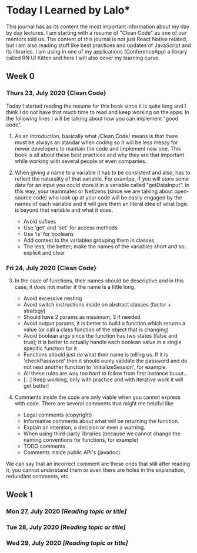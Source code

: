 # Today I Learned by Lalo\*

This journal has as its content the most important information about my day by day lectures. I am starting with a resume of "Clean Code" as one of our mentors told us. The content of this journal is not just React Native related, but I am also reading stuff like best practices and updates of JavaScript and its libraries. I am using in one of my applications (ConferenceApp) a library called RN UI Kitten and here I will also cover my learning curve.

## Week 0

### Thurs 23, July 2020 {Clean Code}

Today I started reading the resume for this book since it is quite long and I think I do not have that much time to read and keep working on the apps.
In the following lines I will be talking about how you can implement "good code".

1. As an introduction, basically what /Clean Code/ means is that there must be always an standar when coding so it will be less messy for newer developers to mantain the code and implement new one. This book is all about these best practices and why they are that important while working with several people or even companies.

2. When giving a name to a variable it has to be consistent and also, has to reflect the naturality of that variable. For examlpe, if you will store some data for an input you could store it in a variable called "getDataInput". In this way, your teammates or Netizens (since we are talking about open-source code) who look up at your code will be easily engaged by the names of each variable and it will give them an literal idea of what logic is beyond that variable and what it does.

   - Avoid sufixes
   - Use 'get' and 'set' for access methods
   - Use 'is' for booleans
   - Add context to the variables grouping them in classes
   - The less, the better; make the names of the variables short and so: explicit and clear

### Fri 24, July 2020 {Clean Code}

3. In the case of functions, their names should be descriptive and in this case, it does not matter if the name is a little long.

   - Avoid excessive nesting
   - Avoid switch instructions inside on abstract classes (factor + strategy)
   - Should have 2 params as maximum, 3 if needed
   - Avoid output params, it is better to build a function which returns a value (or call a class function of the object that is changing)
   - Avoid boolean args since the function has two states (false and true); it is better to actually handle each boolean value in a single specific function for it
   - Functions should just do what their name is telling us. If it is 'checkPassword' then it should ounly validate the password and do not nest another function to 'initializeSession', for example.
   - All these rules are way too hard to follow from first instance buuut...
   - [...] Keep working, only with practice and with iterative work it will get better!

4. Comments inside the code are only viable when you cannot express with code. There are several comments that might me helpful like

   - Legal comments (copyright)
   - Informative comments about what will be returning the function.
   - Explain an intention, a decision or even a warning.
   - When using third-party libraries (because we cannot change the naming conventions for functions, for example)
   - TODO comments
   - Comments inside public API's (javadoc)

We can say that an incorrect comment are these ones that still after reading it, you cannot understand them or even there are holes in the explanation, redundant comments, etc.

## Week 1

### Mon 27, July 2020 _[Reading topic or title]_

### Tue 28, July 2020 _[Reading topic or title]_

### Wed 29, July 2020 _[Reading topic or title]_
